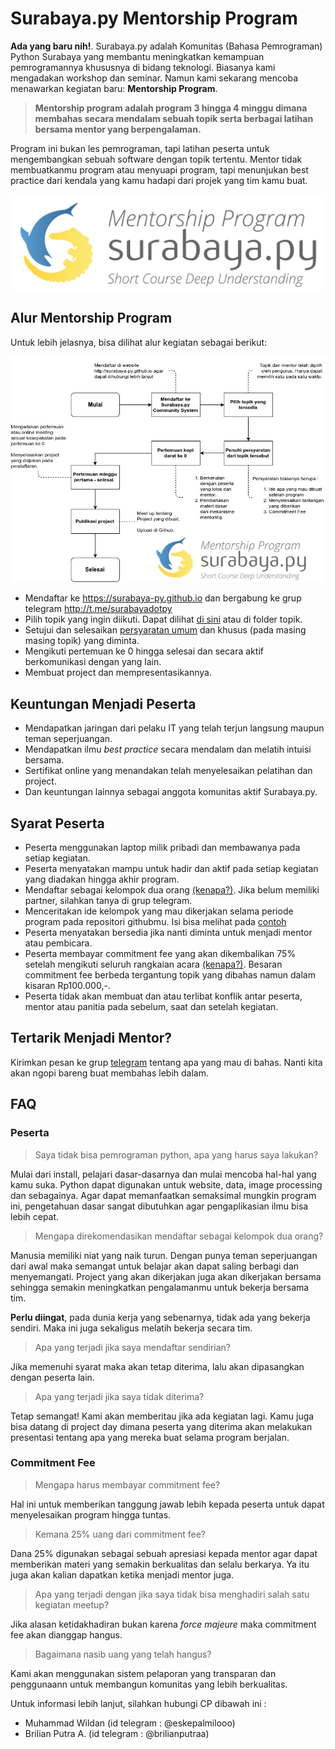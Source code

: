 # Surabaya.py Mentorship Program

**Ada yang baru nih!**. Surabaya.py adalah Komunitas (Bahasa Pemrograman) Python Surabaya yang membantu meningkatkan kemampuan pemrogramannya khususnya di bidang teknologi. Biasanya kami mengadakan workshop dan seminar. Namun kami sekarang mencoba menawarkan kegiatan baru: **Mentorship Program**.

> **Mentorship program adalah program 3 hingga 4 minggu dimana membahas secara mendalam sebuah topik serta berbagai latihan bersama mentor yang berpengalaman.**

Program ini bukan les pemrograman, tapi latihan peserta untuk mengembangkan sebuah software dengan topik tertentu. Mentor tidak membuatkanmu program atau menyuapi program, tapi menunjukan best practice dari kendala yang kamu hadapi dari projek yang tim kamu buat.

![Logo](mentorship_surabayapy.png)

## Alur Mentorship Program

Untuk lebih jelasnya, bisa dilihat alur kegiatan sebagai berikut:

![Flowchart Mentorship Program](flowchart_mentorship_program.jpg)

* Mendaftar ke https://surabaya-py.github.io dan bergabung ke grup telegram http://t.me/surabayadotpy
* Pilih topik yang ingin diikuti. Dapat dilihat [di sini](https://github.com/surabaya-py/mentorship-program/tree/master/topik) atau di folder topik.
* Setujui dan selesaikan [persyaratan umum](#syarat-peserta) dan khusus (pada masing masing topik) yang diminta.
* Mengikuti pertemuan ke 0 hingga selesai dan secara aktif berkomunikasi dengan yang lain.
* Membuat project dan mempresentasikannya.

## Keuntungan Menjadi Peserta

* Mendapatkan jaringan dari pelaku IT yang telah terjun langsung maupun teman seperjuangan.
* Mendapatkan ilmu *best practice* secara mendalam dan melatih intuisi bersama.
* Sertifikat online yang menandakan telah menyelesaikan pelatihan dan project.
* Dan keuntungan lainnya sebagai anggota komunitas aktif Surabaya.py.

## Syarat Peserta

* Peserta menggunakan laptop milik pribadi dan membawanya pada setiap kegiatan.
* Peserta menyatakan mampu untuk hadir dan aktif pada setiap kegiatan yang diadakan hingga akhir program.
* Mendaftar sebagai kelompok dua orang [(kenapa?)](#peserta). Jika belum memiliki partner, silahkan tanya di grup telegram.
* Menceritakan ide kelompok yang mau dikerjakan selama periode program pada repositori githubmu. Isi bisa melihat pada [contoh](https://github.com/tegarimansyah/mentorship-program/blob/master/contoh.md)
* Peserta menyatakan bersedia jika nanti diminta untuk menjadi mentor atau pembicara.
* Peserta membayar commitment fee yang akan dikembalikan 75% setelah mengikuti seluruh rangkaian acara [(kenapa?)](#commitment-fee). Besaran commitment fee berbeda tergantung topik yang dibahas namun dalam kisaran Rp100.000,-.
* Peserta tidak akan membuat dan atau terlibat konflik antar peserta, mentor atau panitia pada sebelum, saat dan setelah kegiatan.

## Tertarik Menjadi Mentor?
Kirimkan pesan ke grup [telegram](http://t.me/surabayadotpy) tentang apa yang mau di bahas. Nanti kita akan ngopi bareng buat membahas lebih dalam.


## FAQ
### Peserta
> Saya tidak bisa pemrograman python, apa yang harus saya lakukan?

Mulai dari install, pelajari dasar-dasarnya dan mulai mencoba hal-hal yang kamu suka. Python dapat digunakan untuk website, data, image processing dan sebagainya. Agar dapat memanfaatkan semaksimal mungkin program ini, pengetahuan dasar sangat dibutuhkan agar pengaplikasian ilmu bisa lebih cepat.

> Mengapa direkomendasikan mendaftar sebagai kelompok dua orang?

Manusia memiliki niat yang naik turun. Dengan punya teman seperjuangan dari awal maka semangat untuk belajar akan dapat saling berbagi dan menyemangati. Project yang akan dikerjakan juga akan dikerjakan bersama sehingga semakin meningkatkan pengalamanmu untuk bekerja bersama tim.

**Perlu diingat**, pada dunia kerja yang sebenarnya, tidak ada yang bekerja sendiri. Maka ini juga sekaligus melatih bekerja secara tim.

> Apa yang terjadi jika saya mendaftar sendirian?

Jika memenuhi syarat maka akan tetap diterima, lalu akan dipasangkan dengan peserta lain.

> Apa yang terjadi jika saya tidak diterima?

Tetap semangat! Kami akan memberitau jika ada kegiatan lagi. Kamu juga bisa datang di project day dimana peserta yang diterima akan melakukan presentasi tentang apa yang mereka buat selama program berjalan.

### Commitment Fee

> Mengapa harus membayar commitment fee?

Hal ini untuk memberikan tanggung jawab lebih kepada peserta untuk dapat menyelesaikan program hingga tuntas.

> Kemana 25% uang dari commitment fee?

Dana 25% digunakan sebagai sebuah apresiasi kepada mentor agar dapat memberikan materi yang semakin berkualitas dan selalu berkarya. Ya itu juga akan kalian dapatkan ketika menjadi mentor juga.

> Apa yang terjadi dengan jika saya tidak bisa menghadiri salah satu kegiatan meetup?

Jika alasan ketidakhadiran bukan karena *force majeure* maka commitment fee akan dianggap hangus.

> Bagaimana nasib uang yang telah hangus?

Kami akan menggunakan sistem pelaporan yang transparan dan penggunaann untuk membangun komunitas yang lebih berkualitas.





Untuk informasi lebih lanjut, silahkan hubungi CP dibawah ini :

- Muhammad Wildan (id telegram : @eskepalmilooo)
- Brilian Putra A. (id telegram : @brilianputraa)
